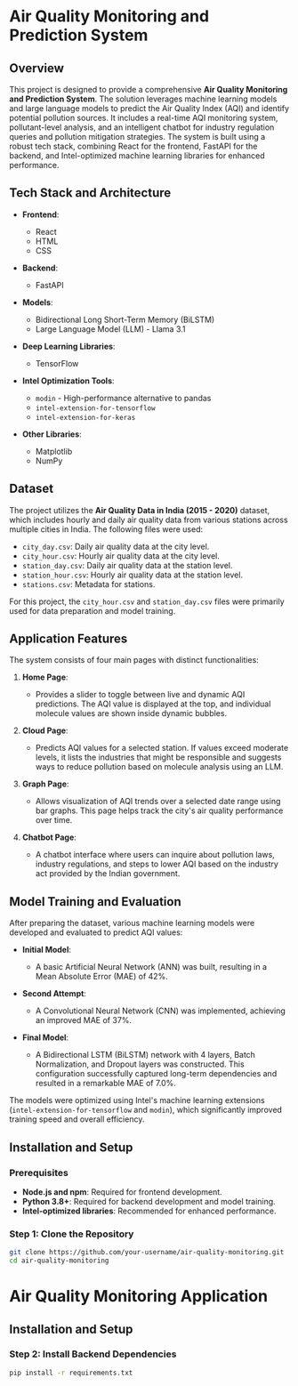 # Air Quality Monitoring and Prediction System

## Overview

This project is designed to provide a comprehensive **Air Quality Monitoring and Prediction System**. The solution leverages machine learning models and large language models to predict the Air Quality Index (AQI) and identify potential pollution sources. It includes a real-time AQI monitoring system, pollutant-level analysis, and an intelligent chatbot for industry regulation queries and pollution mitigation strategies. The system is built using a robust tech stack, combining React for the frontend, FastAPI for the backend, and Intel-optimized machine learning libraries for enhanced performance.

## Tech Stack and Architecture

- **Frontend**:  
  - React  
  - HTML  
  - CSS  

- **Backend**:  
  - FastAPI  

- **Models**:  
  - Bidirectional Long Short-Term Memory (BiLSTM)  
  - Large Language Model (LLM) - Llama 3.1  

- **Deep Learning Libraries**:  
  - TensorFlow  

- **Intel Optimization Tools**:  
  - `modin` - High-performance alternative to pandas  
  - `intel-extension-for-tensorflow`  
  - `intel-extension-for-keras`  

- **Other Libraries**:  
  - Matplotlib  
  - NumPy  

## Dataset

The project utilizes the **Air Quality Data in India (2015 - 2020)** dataset, which includes hourly and daily air quality data from various stations across multiple cities in India. The following files were used:

- `city_day.csv`: Daily air quality data at the city level.
- `city_hour.csv`: Hourly air quality data at the city level.
- `station_day.csv`: Daily air quality data at the station level.
- `station_hour.csv`: Hourly air quality data at the station level.
- `stations.csv`: Metadata for stations.

For this project, the `city_hour.csv` and `station_day.csv` files were primarily used for data preparation and model training.

## Application Features

The system consists of four main pages with distinct functionalities:

1. **Home Page**:  
   - Provides a slider to toggle between live and dynamic AQI predictions. The AQI value is displayed at the top, and individual molecule values are shown inside dynamic bubbles.

2. **Cloud Page**:  
   - Predicts AQI values for a selected station. If values exceed moderate levels, it lists the industries that might be responsible and suggests ways to reduce pollution based on molecule analysis using an LLM.

3. **Graph Page**:  
   - Allows visualization of AQI trends over a selected date range using bar graphs. This page helps track the city's air quality performance over time.

4. **Chatbot Page**:  
   - A chatbot interface where users can inquire about pollution laws, industry regulations, and steps to lower AQI based on the industry act provided by the Indian government.

## Model Training and Evaluation

After preparing the dataset, various machine learning models were developed and evaluated to predict AQI values:

- **Initial Model**:  
  - A basic Artificial Neural Network (ANN) was built, resulting in a Mean Absolute Error (MAE) of 42%.

- **Second Attempt**:  
  - A Convolutional Neural Network (CNN) was implemented, achieving an improved MAE of 37%.

- **Final Model**:  
  - A Bidirectional LSTM (BiLSTM) network with 4 layers, Batch Normalization, and Dropout layers was constructed. This configuration successfully captured long-term dependencies and resulted in a remarkable MAE of 7.0%.

The models were optimized using Intel's machine learning extensions (`intel-extension-for-tensorflow` and `modin`), which significantly improved training speed and overall efficiency.

## Installation and Setup

### Prerequisites

- **Node.js and npm**: Required for frontend development.
- **Python 3.8+**: Required for backend development and model training.
- **Intel-optimized libraries**: Recommended for enhanced performance.

### Step 1: Clone the Repository

```bash
git clone https://github.com/your-username/air-quality-monitoring.git
cd air-quality-monitoring

```

# Air Quality Monitoring Application

## Installation and Setup

### Step 2: Install Backend Dependencies

```bash
pip install -r requirements.txt
```

``` bash
